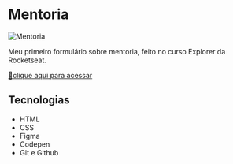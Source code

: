 # Mentoria

![Mentoria](https://user-images.githubusercontent.com/113316157/202343415-6d41fe8c-e363-45b2-9451-22481159d498.png)

Meu primeiro formulário sobre mentoria, feito no curso Explorer da Rocketseat.

[🔗clique aqui para acessar](https://larissaaleall.github.io/Mentoria/)

## Tecnologias 

- HTML
- CSS
- Figma
- Codepen
- Git e Github
